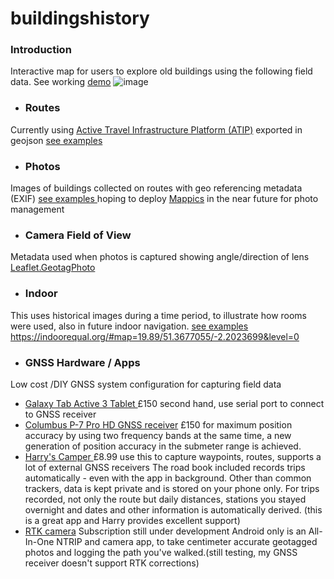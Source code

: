 # buildingshistory
### Introduction
Interactive map for users to explore old buildings using the following field data. See working [demo](https://buildingshistory.co.uk/#17.71/52.958902/-1.537071/-160.1/65) 
![image](https://github.com/buildvoc/buildingshistory/assets/76884997/17c0f007-f83a-4df6-a783-e4ea211cbb6a)

* ### Routes 
Currently using [Active Travel Infrastructure Platform (ATIP)](https://github.com/acteng/atip) exported in geojson [see examples ](https://github.com/buildvoc/buildingshistory/tree/main/geojson-examples)
* ### Photos 
Images of buildings collected on routes with geo referencing metadata (EXIF) [see examples ](https://github.com/buildvoc/buildingshistory/tree/main/photos-examples) 
hoping to deploy [Mappics](http://pics.antodippo.com/) in the near future for photo management 
* ### Camera Field of View
Metadata used when photos is captured showing angle/direction of lens
[Leaflet.GeotagPhoto](https://github.com/nypl-spacetime/Leaflet.GeotagPhoto)
* ### Indoor
This uses historical images during a time period, to illustrate how rooms were used, also in future indoor navigation. [see examples ](https://github.com/buildvoc/buildingshistory/tree/main/indoor-examples) https://indoorequal.org/#map=19.89/51.3677055/-2.2023699&level=0
* ### GNSS Hardware / Apps
Low cost /DIY GNSS system configuration for capturing field data
* [Galaxy Tab Active 3 Tablet ](https://www.samsung.com/uk/tablets/others/galaxy-tab-active3-8-inch-black-64gb-lte-sm-t575nzkaeea/) £150 second hand, use serial port to connect to GNSS receiver
* [Columbus P-7 Pro HD GNSS receiver](https://www.columbus-gps.de/produkte/columbus-p7-pro-gnss-empfaenger) £150 for maximum position accuracy by using two frequency bands at the same time, a new generation of position accuracy in the submeter range is achieved. 
* [Harry's Camper ](https://apps.apple.com/us/app/harrys-camper/id952167017) £8.99 use this to capture waypoints, routes, supports a lot of external GNSS receivers
The road book included records trips automatically - even with the app in background. Other than common trackers, data is kept private and is stored on your phone only. For trips recorded, not only the route but daily distances, stations you stayed overnight and dates and other information is automatically derived. (this is a great app and Harry provides excellent support)
* [RTK camera](https://play.google.com/store/apps/details?id=at.redcatch.rtkcamera&pcampaignid=pcampaignidMKT-Other-global-all-co-prtnr-py-PartBadge-Mar2515-1) Subscription still under development Android only is an All-In-One NTRIP and camera app, to take centimeter accurate geotagged photos and logging the path you've walked.(still testing, my GNSS receiver doesn't support RTK corrections)
